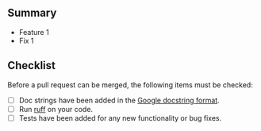 ## Summary

* Feature 1
* Fix 1

## Checklist

Before a pull request can be merged, the following items must be checked:

* [ ] Doc strings have been added in the [Google docstring format](https://sphinxcontrib-napoleon.readthedocs.io/en/latest/example_google.html#example-google).
* [ ] Run [ruff](https://beta.ruff.rs/docs/rules/#pydocstyle-d) on your code.
* [ ] Tests have been added for any new functionality or bug fixes.

<!-- We highly recommended installing the `prek` hooks running in CI locally to speedup the development process. Simply run `pip install prek && prek install` to install the hooks which will check your code before each commit. -->
